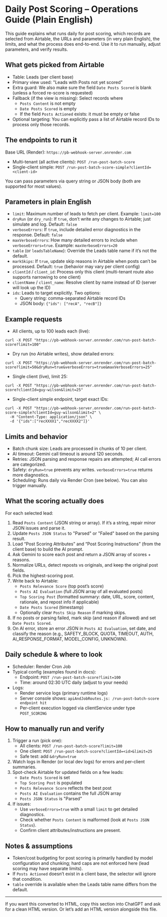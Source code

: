# Daily Post Scoring – Operations Guide (Plain English)

This guide explains what runs daily for post scoring, which records are selected from Airtable, the URLs and parameters (in very plain English), the limits, and what the process does end-to-end. Use it to run manually, adjust parameters, and verify results.

## What gets picked from Airtable
- Table: Leads (per client base)
- Primary view used: "Leads with Posts not yet scored"
- Extra guard: We also make sure the field `Date Posts Scored` is blank (unless a forced re-score is requested)
- Fallback (if the view is missing): Select records where
  - `Posts Content` is not empty
  - `Date Posts Scored` is empty
  - If the field `Posts Actioned` exists: it must be empty or false
- Optional targeting: You can explicitly pass a list of Airtable record IDs to process only those records.

## The endpoints to run it
Base URL (Render): `https://pb-webhook-server.onrender.com`

- Multi-tenant (all active clients): `POST /run-post-batch-score`
- Single-client simple: `POST /run-post-batch-score-simple?clientId=<client-id>`

You can pass parameters via query string or JSON body (both are supported for most values).

## Parameters in plain English
- `limit`: Maximum number of leads to fetch per client. Example: `limit=100`
- `dryRun` (or `dry_run`): If `true`, don’t write any changes to Airtable; just simulate and log. Default: `false`
- `verboseErrors`: If `true`, include detailed error diagnostics in the response. Default: `false`
- `maxVerboseErrors`: How many detailed errors to include when `verboseErrors=true`. Example: `maxVerboseErrors=20`
- `table` (or `leadsTableName`): Override the Leads table name if it’s not the default.
- `markSkips`: If `true`, update skip reasons in Airtable when posts can’t be processed. Default: `true` (behavior may vary per client config)
- `clientId` / `client_id`: Process only this client (multi-tenant route also supports narrowing to one client)
- `clientName` / `client_name`: Resolve client by name instead of ID (server will look up the ID)
- `ids`: Leads to target explicitly. Two options:
  - Query string: comma-separated Airtable record IDs
  - JSON body: `{"ids": ["recA", "recB"]}`

## Example requests
- All clients, up to 100 leads each (live):
```
curl -X POST "https://pb-webhook-server.onrender.com/run-post-batch-score?limit=100"
```

- Dry run (no Airtable writes), show detailed errors:
```
curl -X POST "https://pb-webhook-server.onrender.com/run-post-batch-score?limit=50&dryRun=true&verboseErrors=true&maxVerboseErrors=25"
```

- Single client (live), limit 25:
```
curl -X POST "https://pb-webhook-server.onrender.com/run-post-batch-score?clientId=guy-wilson&limit=25"
```

- Single-client simple endpoint, target exact IDs:
```
curl -X POST "https://pb-webhook-server.onrender.com/run-post-batch-score-simple?clientId=guy-wilson&limit=2" \
  -H "Content-Type: application/json" \
  -d '{"ids":["recXXXX1","recXXXX2"]}'
```

## Limits and behavior
- Batch chunk size: Leads are processed in chunks of 10 per client.
- AI timeout: Gemini call timeout is around 120 seconds.
- Retries: JSON parsing and response repairs are attempted; AI call errors are categorized.
- Safety: `dryRun=true` prevents any writes. `verboseErrors=true` returns more diagnostics.
- Scheduling: Runs daily via Render Cron (see below). You can also trigger manually.

## What the scoring actually does
For each selected lead:
1) Read `Posts Content` (JSON string or array). If it’s a string, repair minor JSON issues and parse it.
2) Update `Posts JSON Status` to "Parsed" or "Failed" based on the parsing result.
3) Load “Post Scoring Attributes” and “Post Scoring Instructions” (from the client base) to build the AI prompt.
4) Ask Gemini to score each post and return a JSON array of scores + reasons.
5) Normalize URLs, detect reposts vs originals, and keep the original post fields.
6) Pick the highest-scoring post.
7) Write back to Airtable:
   - `Posts Relevance Score` (top post’s score)
   - `Posts AI Evaluation` (full JSON array of all evaluated posts)
   - `Top Scoring Post` (formatted summary: date, URL, score, content, rationale, and repost info if applicable)
   - `Date Posts Scored` (timestamp)
   - Optionally clear `Posts Skip Reason` if marking skips.
8) If no posts or parsing failed, mark skip (and reason if allowed) and set `Date Posts Scored`.
9) On AI error, store an error JSON in `Posts AI Evaluation`, set date, and classify the reason (e.g., SAFETY_BLOCK, QUOTA, TIMEOUT, AUTH, AI_RESPONSE_FORMAT, MODEL_CONFIG, UNKNOWN).

## Daily schedule & where to look
- Scheduler: Render Cron Job
- Typical config (examples found in docs):
  - Endpoint: `POST /run-post-batch-score?limit=100`
  - Time: around 02:30 UTC daily (adjust to your needs)
- Logs:
  - Render service logs (primary runtime logs)
  - Server console shows: `apiAndJobRoutes.js: /run-post-batch-score endpoint hit`
  - Per-client execution logged via clientService under type `POST_SCORING`

## How to manually run and verify
1) Trigger a run (pick one):
   - All clients: `POST /run-post-batch-score?limit=100`
   - One client: `POST /run-post-batch-score?clientId=<id>&limit=25`
   - Safe test: add `&dryRun=true`
2) Watch logs in Render (or local dev logs) for errors and per-client summaries.
3) Spot-check Airtable for updated fields on a few leads:
   - `Date Posts Scored` is set
   - `Top Scoring Post` is populated
   - `Posts Relevance Score` reflects the best post
   - `Posts AI Evaluation` contains the full JSON array
   - `Posts JSON Status` is "Parsed"
4) If issues:
   - Use `verboseErrors=true` with a small `limit` to get detailed diagnostics.
   - Check whether `Posts Content` is malformed (look at `Posts JSON Status`).
   - Confirm client attributes/instructions are present.

## Notes & assumptions
- Token/cost budgeting for post scoring is primarily handled by model configuration and chunking; hard caps are not enforced here (lead scoring may have separate limits).
- If `Posts Actioned` doesn’t exist in a client base, the selector will ignore that condition.
- `table` override is available when the Leads table name differs from the default.

---
If you want this converted to HTML, copy this section into ChatGPT and ask for a clean HTML version. Or let’s add an HTML version alongside this file.
